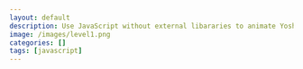 ```yaml
---
layout: default
description: Use JavaScript without external libararies to animate Yoshi moving across screen, OOP style.
image: /images/level1.png
categories: []
tags: [javascript]
---
```


<div id="level1" style="width: 450px; height: 252px; background-image: url('images/level1.png');"></div>

<script>

    const spriteWidth = 450; // Width of each frame in pixels
    const spriteHeight = 252; // Height of each frame in pixels
    const numFrames = 2; // Total number of frames in the sprite sheet

    let currentFrame = 0; // Variable to track the current frame index
    let intervalId;

    function updateFrame() {
        // Increment the frame index
        currentFrame = (currentFrame + 1) % numFrames;
        
        // Calculate the position of the current frame in the sprite sheet
        const xPos = currentFrame * spriteWidth;
    
        // Display the frame by adjusting the background position
        const spriteElement = document.getElementById('level1');
        spriteElement.style.backgroundPosition = `-${xPos}px 0`;
    }

    function handleKeyPress(event) {

    if (event.key === 'ArrowDown') {
        clearInterval(intervalId);
    }
    else { 
        let intervalTime;
        if (event.key === 'ArrowRight') {
            
            intervalTime = 150; // 200ms = 5 frames per second
        }
        clearInterval(intervalId);
        intervalId = setInterval(updateFrame, intervalTime);
    }

    
  // Start the animation by calling updateFrame with the corresponding interval time
  
}

</script>